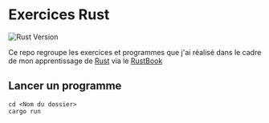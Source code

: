 # Exercices Rust

![Rust Version](https://img.shields.io/badge/Rust-1.88-orange?logo=rust&logoColor=white&style=for-the-badge)

Ce repo regroupe les exercices et programmes que j'ai réalisé dans le cadre de mon apprentissage de [Rust](https://www.rust-lang.org/) via le [RustBook](https://doc.rust-lang.org/stable/book/)    

## Lancer un programme

```
cd <Nom du dossier>
cargo run
```
